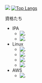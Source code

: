 ![](https://github-profile-summary-cards.vercel.app/api/cards/profile-details?username=ms16183&theme=github)
[![Top Langs](https://github-readme-stats.vercel.app/api/top-langs/?username=ms16183&layout=compact)](https://github.com/anuraghazra/github-readme-stats)

資格たち

- IPA
  - ![.](https://img.shields.io/badge/基本情報技術者試験-Passed-AACD06.svg)
  - ![.](https://img.shields.io/badge/応用情報技術者試験-Passed-AACD06.svg)
- Linux
  - ![.](https://img.shields.io/badge/LinuC_Lv1-Passed-AACD06.svg)
  - ![.](https://img.shields.io/badge/LinuC_Lv2-Passed-AACD06.svg)
  - ![.](https://img.shields.io/badge/LinuC_Lv3_303-Passed-AACD06.svg)
  - ![.](https://img.shields.io/badge/LinuC_Lv3_304-Passed-AACD06.svg)
- AWS
  - ![.](https://img.shields.io/badge/SAA--C03-Passed-AACD06.svg)
